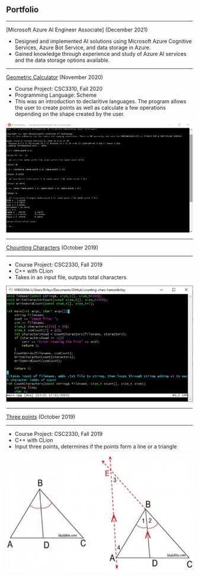 ## Portfolio

---
[Microsoft Azure AI Engineer Associate] (December 2021)
- Designed and implemented AI solutions using Microsoft Azure Cognitive Services, Azure Bot Service, and data storage in Azure.
- Gained knowledge through experience and study of Azure AI services and the data storage options available.
---

[Geometric Calculator](https://github.com/csc3310-fall2020/triangle-line-hansonbriley) (November 2020)
- Course Project: CSC3310, Fall 2020
- Programming Language: Scheme
- This was an introduction to declaritive languages. The program allows the user to create points as well as calculate a few operations depending on the shape created by the user. 

<img src="images/scheme.PNG?raw=true">

---

[Chounting Characters](https://github.com/csc2330-fall2019/counting-chars-hansonbriley) (October 2019)

---
- Course Project: CSC2330, Fall 2019
- C++ with CLion
- Takes in an input file, outputs total characters

<img src="images/CountingCharacters.png?raw=true">

---

[Three points](https://github.com/csc2330-fall2019/three-points-hansonbriley) (October 2019)

---
- Course Project: CSC2330, Fall 2019
- C++ with CLion
- Input three points, determines if the points form a line or a triangle
 
<img src="images/angbiswhite1a_resized.png?raw=true">


